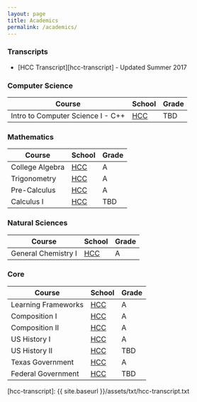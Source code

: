 ```yaml
---
layout: page
title: Academics
permalink: /academics/
---
```


### Transcripts

- [HCC Transcript][hcc-transcript] - Updated Summer 2017

### Computer Science

| Course | School | Grade |
|------|-----|-----|
| Intro to Computer Science I - C++ | [HCC][hcc] | TBD |

### Mathematics

| Course | School | Grade |
|------|-----|-----|
| College Algebra | [HCC][hcc] | A |
| Trigonometry | [HCC][hcc] |  A |
| Pre-Calculus | [HCC][hcc] |  A |
| Calculus I | [HCC][hcc] | TBD |

### Natural Sciences

| Course | School | Grade |
|------|-----|-----|
| General Chemistry I | [HCC][hcc] | A |

### Core

| Course | School | Grade |
|------|-----|-----|
| Learning Frameworks | [HCC][hcc] | A |
| Composition I | [HCC][hcc] | A |
| Composition II | [HCC][hcc] | A |
| US History I | [HCC][hcc] | A |
| US History II | [HCC][hcc] | TBD |
| Texas Government | [HCC][hcc] | A |
| Federal Government| [HCC][hcc] | TBD |



[hcc]: http://www.hccs.edu
[hcc-transcript]: {{ site.baseurl }}/assets/txt/hcc-transcript.txt
